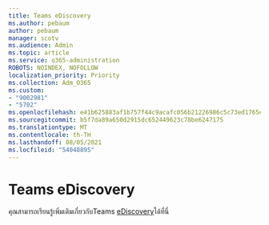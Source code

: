 ```yaml
---
title: Teams eDiscovery
ms.author: pebaum
author: pebaum
manager: scotv
ms.audience: Admin
ms.topic: article
ms.service: o365-administration
ROBOTS: NOINDEX, NOFOLLOW
localization_priority: Priority
ms.collection: Adm_O365
ms.custom:
- "9002981"
- "5702"
ms.openlocfilehash: e41b625883af1b757f44c9acafc056b21226986c5c73ed1765ebe0e0d213aaad
ms.sourcegitcommit: b5f7da89a650d2915dc652449623c78be6247175
ms.translationtype: MT
ms.contentlocale: th-TH
ms.lasthandoff: 08/05/2021
ms.locfileid: "54048895"
---
```

# <a name="teams-ediscovery"></a>Teams eDiscovery

คุณสามารถเรียนรู้เพิ่มเติมเกี่ยวกับTeams [eDiscovery](https://docs.microsoft.com/microsoftteams/ediscovery-investigation)ได้ที่นี่
